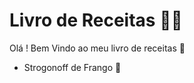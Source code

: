 # Livro de Receitas :man_cook:

Olá ! Bem Vindo ao meu livro de receitas :cookie:

- Strogonoff de Frango :chicken:

  

